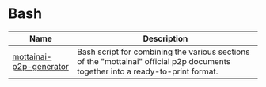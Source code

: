 # Bash

| Name                                                  | Description                                                                                                                     |
| ----------------------------------------------------- | ------------------------------------------------------------------------------------------------------------------------------- |
| [mottainai-p2p-generator](./mottainai-p2p-generator/) | Bash script for combining the various sections of the "mottainai" official p2p documents together into a ready-to-print format. |
